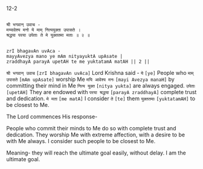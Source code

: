 ## <a name='_2'></a>
12-2


```shloka-sa

श्री भगवान् उवाच -
मय्यावेश्य मनो ये माम् नित्ययुक्ता उपासते ।
श्रद्धया परया उपेताः ते मे युक्ततमा मताः ॥ २ ॥

```
```shloka-sa-hk

zrI bhagavAn uvAca -
mayyAvezya mano ye mAm nityayuktA upAsate |
zraddhayA parayA upetAH te me yuktatamA matAH || 2 ||

```
`श्री भगवान् उवाच` `[zrI bhagavAn uvAca]` Lord Krishna said - `ये` `[ye]` People who `माम् उपासते` `[mAm upAsate]` worship Me `मयि आवेश्य मनः` `[mayi Avezya manaH]` by committing their mind in Me `नित्य युक्त` `[nitya yukta]` are always engaged. `उपेताः` `[upetAH]` They are endowed with `परया श्रद्धया` `[parayA zraddhayA]` complete trust and dedication. `मे मता` `[me matA]` I consider `ते` `[te]` them `युक्ततमाः` `[yuktatamAH]` to be closest to Me.

The Lord commences His response- 




People who commit their minds to Me do so with complete trust and dedication. They worship Me with extreme affection, with a desire to be with Me always. I consider such people to be closest to Me. 

Meaning- they will reach the ultimate goal easily, without delay. I am the ultimate goal.


